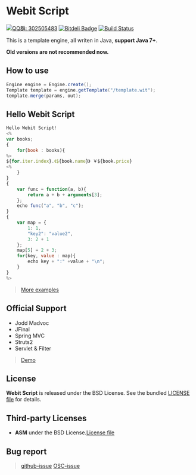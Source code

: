 Webit Script  
====
<a target="_blank" href="http://shang.qq.com/wpa/qunwpa?idkey=7be9d8a59a8533b7c2837bdc22295b4b47c65384eda323971cf5f3b9943ad9db"><img border="0" src="http://pub.idqqimg.com/wpa/images/group.png" alt="QQ群: 302505483" title="QQ群: 302505483"></a>
<a target="_blank" href="https://bitdeli.com/free"><img border="0" src="https://d2weczhvl823v0.cloudfront.net/zqq90/webit-script/trend.png" alt="Bitdeli Badge" title="Bitdeli Badge"></a>
<a target="_blank" href="https://travis-ci.org/zqq90/webit-script"><img border="0" src="https://api.travis-ci.org/zqq90/webit-script.png" alt="Build Status" title="Build Status"></a>

This is a template engine, all writen in Java, **support Java 7+**.

**Old versions are not recommended now.**

## How to use

~~~~~java
Engine engine = Engine.create();
Template template = engine.getTemplate("/template.wit");
template.merge(params, out);
~~~~~

## Hello Webit Script

~~~~~javascript
Hello Webit Script!
<%
var books;
{
    for(book : books){
%>
${for.iter.index}.《${book.name}》 ￥${book.price}
<%
    }
}
{
    var func = function(a, b){
        return a + b + arguments[3];
    };
    echo func("a", "b", "c");
}
{
    var map = {
        1: 1,
        "key2": "value2",
        3: 2 + 1
    };
    map[5] = 2 + 3;
    for(key, value : map){
        echo key + ":" +value + "\n";
    }
}
%>
~~~~~

> [More examples][tests]

## Official Support
+ Jodd Madvoc
+ JFinal
+ Spring MVC
+ Struts2
+ Servlet & Filter

> [Demo][mvc-demo]


## License
 
**Webit Script** is released under the BSD License. See the bundled [LICENSE file][license] for
details.

## Third-party Licenses

+ **ASM**  under the BSD License.[License file][asm_license]

## Bug report

> [github-issue][new_issue_github]
> [OSC-issue][new_issue_osc]

[mvc-demo]: https://github.com/zqq90/webitscript-mvc-demo
[tests]: https://github.com/zqq90/webit-script/tree/master/webit-script/src/test/resources/webit/script/test/tmpls

[new_issue_github]: https://github.com/zqq90/webit-script/issues/new
[new_issue_osc]: http://git.oschina.net/zqq90/webit-script/issues/new

[license]: https://github.com/zqq90/webit-script/blob/master/LICENSE
[jodd_license]: http://jodd.org/license.html
[asm_license]: http://asm.ow2.org/license.html

